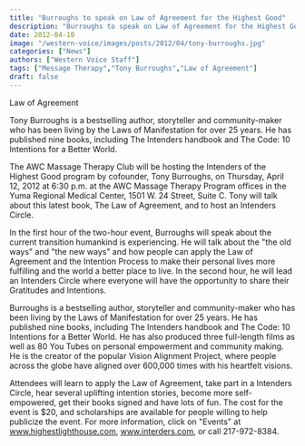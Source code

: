 ```yaml
---
title: "Burroughs to speak on Law of Agreement for the Highest Good"
description: "Burroughs to speak on Law of Agreement for the Highest Good"
date: 2012-04-10
image: "/western-voice/images/posts/2012/04/tony-burroughs.jpg"
categories: ["News"]
authors: ["Western Voice Staff"]
tags: ["Message Therapy","Tony Burroughs","Law of Agreement"]
draft: false
---
```

Law of Agreement

Tony Burroughs is a bestselling author, storyteller and community-maker who has been living by the Laws of Manifestation for over 25 years. He has published nine books, including The Intenders handbook and The Code: 10 Intentions for a Better World.

The AWC Massage Therapy Club will be hosting the Intenders of the Highest Good program by cofounder, Tony Burroughs, on Thursday, April 12, 2012 at 6:30 p.m. at the AWC Massage Therapy Program offices in the Yuma Regional Medical Center, 1501 W. 24 Street, Suite C. Tony will talk about this latest book, The Law of Agreement, and to host an Intenders Circle.

In the first hour of the two-hour event, Burroughs will speak about the current transition humankind is experiencing. He will talk about the "the old ways" and "the new ways" and how people can apply the Law of Agreement and the Intention Process to make their personal lives more fulfilling and the world a better place to live. In the second hour, he will lead an Intenders Circle where everyone will have the opportunity to share their Gratitudes and Intentions.

Burroughs is a bestselling author, storyteller and community-maker who has been living by the Laws of Manifestation for over 25 years. He has published nine books, including The Intenders handbook and The Code: 10 Intentions for a Better World. He has also produced three full-length films as well as 80 You Tubes on personal empowerment and community making. He is the creator of the popular Vision Alignment Project, where people across the globe have aligned over 600,000 times with his heartfelt visions.

Attendees will learn to apply the Law of Agreement, take part in a Intenders Circle, hear several uplifting intention stories, become more self-empowered, get their books signed and have lots of fun. The cost for the event is $20, and scholarships are available for people willing to help publicize the event. For more information, click on "Events" at www.highestlighthouse.com, www.interders.com, or call 217-972-8384.